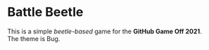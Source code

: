 # Battle Beetle
This is a simple *beetle-based* game for the **GitHub Game Off 2021**.  
The theme is Bug.
